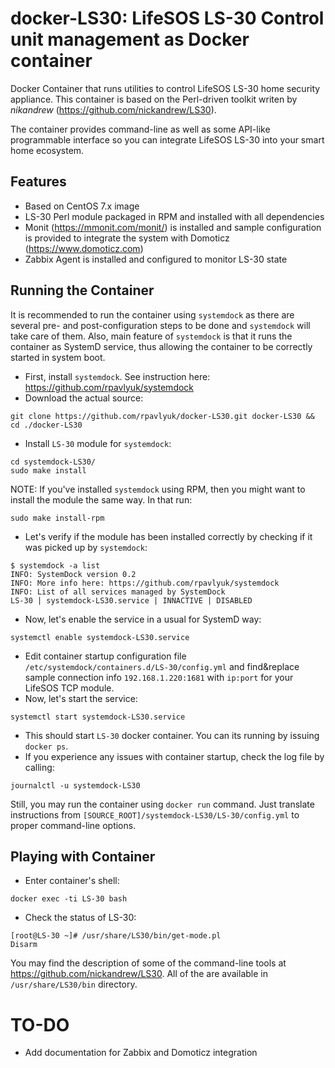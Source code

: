 # docker-LS30: LifeSOS LS-30 Control unit management as Docker container
Docker Container that runs utilities to control LifeSOS LS-30 home security appliance. This container is based on the Perl-driven toolkit writen by *nikandrew* (https://github.com/nickandrew/LS30).

The container provides command-line as well as some API-like programmable interface so you can integrate LifeSOS LS-30 into your smart home ecosystem.

## Features
* Based on CentOS 7.x image
* LS-30 Perl module packaged in RPM and installed with all dependencies
* Monit (https://mmonit.com/monit/) is installed and sample configuration is provided to integrate the system with Domoticz (https://www.domoticz.com)
* Zabbix Agent is installed and configured to monitor LS-30 state


## Running the Container
It is recommended to run the container using ```systemdock``` as there are several pre- and post-configuration steps to be done and ```systemdock``` will take care of them. Also, main feature of ```systemdock``` is that it runs the container as SystemD service, thus allowing the container to be correctly started in system boot. 
* First, install ```systemdock```. See instruction here: https://github.com/rpavlyuk/systemdock
* Download the actual source:
```
git clone https://github.com/rpavlyuk/docker-LS30.git docker-LS30 && cd ./docker-LS30
```
* Install ```LS-30``` module for ```systemdock```:
```
cd systemdock-LS30/
sudo make install
```
NOTE: If you've installed ```systemdock``` using RPM, then you might want to install the module the same way. In that run:
```
sudo make install-rpm
```
* Let's verify if the module has been installed correctly by checking if it was picked up by ```systemdock```:
```
$ systemdock -a list
INFO: SystemDock version 0.2
INFO: More info here: https://github.com/rpavlyuk/systemdock
INFO: List of all services managed by SystemDock
LS-30 | systemdock-LS30.service | INNACTIVE | DISABLED
```
* Now, let's enable the service in a usual for SystemD way:
```
systemctl enable systemdock-LS30.service
```
* Edit container startup configuration file ```/etc/systemdock/containers.d/LS-30/config.yml``` and find&replace sample connection info ```192.168.1.220:1681``` with ```ip:port``` for your LifeSOS TCP module.
* Now, let's start the service:
```
systemctl start systemdock-LS30.service
```
* This should start ```LS-30``` docker container. You can its running by issuing ```docker ps```.
* If you experience any issues with container startup, check the log file by calling:
```
journalctl -u systemdock-LS30
```

Still, you may run the container using ```docker run``` command. Just translate instructions from ```[SOURCE_ROOT]/systemdock-LS30/LS-30/config.yml``` to proper command-line options.

## Playing with Container
* Enter container's shell:
```
docker exec -ti LS-30 bash
```
* Check the status of LS-30:
```
[root@LS-30 ~]# /usr/share/LS30/bin/get-mode.pl
Disarm
```
You may find the description of some of the command-line tools at https://github.com/nickandrew/LS30. All of the are available in ```/usr/share/LS30/bin``` directory.

# TO-DO
* Add documentation for Zabbix and Domoticz integration

